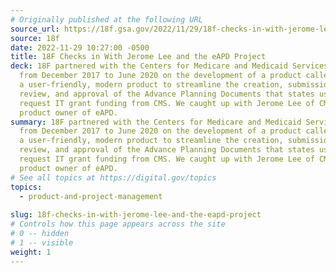 ```yaml
---
# Originally published at the following URL
source_url: https://18f.gsa.gov/2022/11/29/18f-checks-in-with-jerome-lee-and-the-eapd-project/
source: 18f
date: 2022-11-29 10:27:00 -0500
title: 18F Checks in With Jerome Lee and the eAPD Project
deck: 18F partnered with the Centers for Medicare and Medicaid Services (CMS)
  from December 2017 to June 2020 on the development of a product called eAPD —
  a user-friendly, modern product to streamline the creation, submission,
  review, and approval of the Advance Planning Documents that states use to
  request IT grant funding from CMS. We caught up with Jerome Lee of CMS, the
  product owner of eAPD.
summary: 18F partnered with the Centers for Medicare and Medicaid Services (CMS)
  from December 2017 to June 2020 on the development of a product called eAPD —
  a user-friendly, modern product to streamline the creation, submission,
  review, and approval of the Advance Planning Documents that states use to
  request IT grant funding from CMS. We caught up with Jerome Lee of CMS, the
  product owner of eAPD.
# See all topics at https://digital.gov/topics
topics:
  - product-and-project-management
  
slug: 18f-checks-in-with-jerome-lee-and-the-eapd-project
# Controls how this page appears across the site
# 0 -- hidden
# 1 -- visible
weight: 1
---
```

